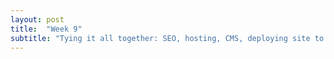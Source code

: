 ```yaml
---
layout: post
title:  "Week 9"
subtitle: "Tying it all together: SEO, hosting, CMS, deploying site to web"
---
```

<div id = "week9" class="anchor">

</div>